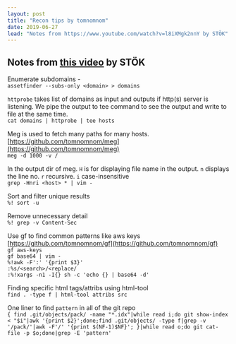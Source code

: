 ```yaml
---    
layout: post
title: "Recon tips by tomnomnom"
date: 2019-06-27
lead: "Notes from https://www.youtube.com/watch?v=l8iXMgk2nnY by STÖK"    
---
```


## Notes from [this video](https://www.youtube.com/watch?v=l8iXMgk2nnY) by STÖK

Enumerate subdomains -  
`assetfinder --subs-only <domain> > domains`

`httprobe` takes list of domains as input and outputs if http(s) server is listening. We pipe the output to tee command to see the output and write to file at the same time.  
`cat domains | httprobe | tee hosts`

Meg is used to fetch many paths for many hosts. [https://github.com/tomnomnom/meg](https://github.com/tomnomnom/meg)  
`meg -d 1000 -v /`

In the output dir of meg. `H` is for displaying file name in the output. `n` displays the line no. `r` recursive. `i` case-insensitive  
`grep -Hnri <host> * | vim -`

Sort and filter unique results  
`%! sort -u`

Remove unnecessary detail  
`%! grep -v Content-Sec`

Use gf to find common patterns like aws keys [https://github.com/tomnomnom/gf](https://github.com/tomnomnom/gf)   
`gf aws-keys`  
`gf base64 | vim -`  
`%!awk -F':' '{print $3}'`  
`:%s/<search>/<replace/`  
`:%!xargs -n1 -I{} sh -c 'echo {} | base64 -d'`  

Finding specific html tags/attribs using html-tool  
`find . -type f | html-tool attribs src`  

One liner to find `pattern` in all of the git repo  
`{ find .git/objects/pack/ -name "*.idx"|while read i;do git show-index < "$i"|awk '{print $2}';done;find .git/objects/ -type f|grep -v '/pack/'|awk -F'/' '{print $(NF-1)$NF}'; }|while read o;do git cat-file -p $o;done|grep -E 'pattern'`


